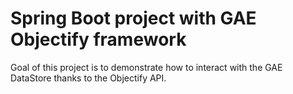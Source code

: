 # Spring Boot project with GAE Objectify framework

Goal of this project is to demonstrate how to interact with the GAE DataStore thanks to the Objectify API.
